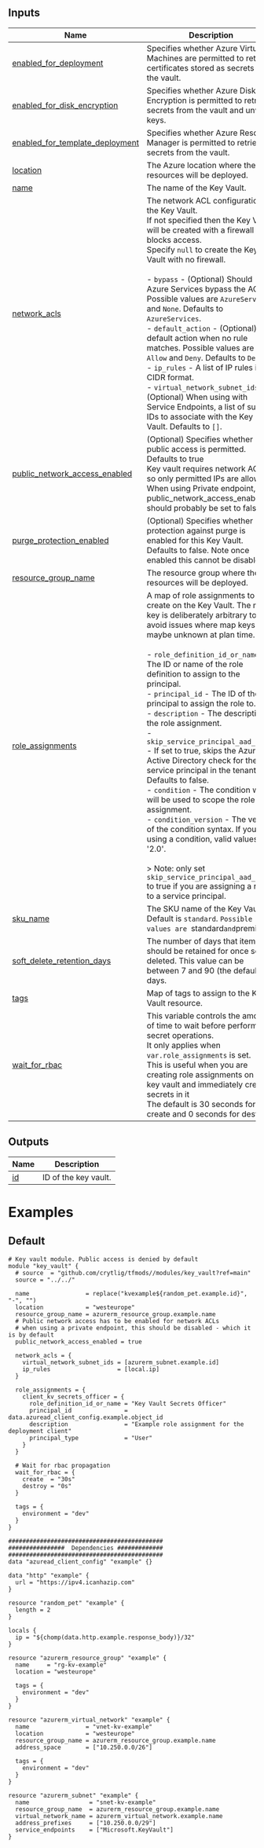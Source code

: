 <!-- BEGIN_TF_DOCS -->



## Inputs

| Name | Description | Type | Default | Required |
|------|-------------|------|---------|:--------:|
| <a name="input_enabled_for_deployment"></a> [enabled\_for\_deployment](#input\_enabled\_for\_deployment) | Specifies whether Azure Virtual Machines are permitted to retrieve certificates stored as secrets from the vault. | `bool` | `false` | no |
| <a name="input_enabled_for_disk_encryption"></a> [enabled\_for\_disk\_encryption](#input\_enabled\_for\_disk\_encryption) | Specifies whether Azure Disk Encryption is permitted to retrieve secrets from the vault and unwrap keys. | `bool` | `false` | no |
| <a name="input_enabled_for_template_deployment"></a> [enabled\_for\_template\_deployment](#input\_enabled\_for\_template\_deployment) | Specifies whether Azure Resource Manager is permitted to retrieve secrets from the vault. | `bool` | `false` | no |
| <a name="input_location"></a> [location](#input\_location) | The Azure location where the resources will be deployed. | `string` | n/a | yes |
| <a name="input_name"></a> [name](#input\_name) | The name of the Key Vault. | `string` | n/a | yes |
| <a name="input_network_acls"></a> [network\_acls](#input\_network\_acls) | The network ACL configuration for the Key Vault.<br>If not specified then the Key Vault will be created with a firewall that blocks access.<br>Specify `null` to create the Key Vault with no firewall.<br><br>- `bypass` - (Optional) Should Azure Services bypass the ACL. Possible values are `AzureServices` and `None`. Defaults to `AzureServices`.<br>- `default_action` - (Optional) The default action when no rule matches. Possible values are `Allow` and `Deny`. Defaults to `Deny`.<br>- `ip_rules` - A list of IP rules in CIDR format.<br>- `virtual_network_subnet_ids` - (Optional) When using with Service Endpoints, a list of subnet IDs to associate with the Key Vault. Defaults to `[]`. | <pre>object({<br>    bypass                     = optional(string, "AzureServices")<br>    default_action             = optional(string, "Deny")<br>    ip_rules                   = list(string)<br>    virtual_network_subnet_ids = optional(list(string), [])<br>  })</pre> | n/a | yes |
| <a name="input_public_network_access_enabled"></a> [public\_network\_access\_enabled](#input\_public\_network\_access\_enabled) | (Optional) Specifies whether public access is permitted. Defaults to true<br>Key vault requires network ACLs so only permitted IPs are allowed.<br>When using Private endpoint, public\_network\_access\_enabled should probably be set to false. | `bool` | `false` | no |
| <a name="input_purge_protection_enabled"></a> [purge\_protection\_enabled](#input\_purge\_protection\_enabled) | (Optional) Specifies whether protection against purge is enabled for this Key Vault. Defaults to false. Note once enabled this cannot be disabled. | `bool` | `false` | no |
| <a name="input_resource_group_name"></a> [resource\_group\_name](#input\_resource\_group\_name) | The resource group where the resources will be deployed. | `string` | n/a | yes |
| <a name="input_role_assignments"></a> [role\_assignments](#input\_role\_assignments) | A map of role assignments to create on the Key Vault. The map key is deliberately arbitrary to avoid issues where map keys maybe unknown at plan time.<br><br>- `role_definition_id_or_name` - The ID or name of the role definition to assign to the principal.<br>- `principal_id` - The ID of the principal to assign the role to.<br>- `description` - The description of the role assignment.<br>- `skip_service_principal_aad_check` - If set to true, skips the Azure Active Directory check for the service principal in the tenant. Defaults to false.<br>- `condition` - The condition which will be used to scope the role assignment.<br>- `condition_version` - The version of the condition syntax. If you are using a condition, valid values are '2.0'.<br><br>> Note: only set `skip_service_principal_aad_check` to true if you are assigning a role to a service principal. | <pre>map(object({<br>    role_definition_id_or_name             = string<br>    principal_id                           = string<br>    description                            = optional(string, null)<br>    skip_service_principal_aad_check       = optional(bool, false)<br>    condition                              = optional(string, null)<br>    condition_version                      = optional(string, null)<br>    delegated_managed_identity_resource_id = optional(string, null)<br>  }))</pre> | `{}` | no |
| <a name="input_sku_name"></a> [sku\_name](#input\_sku\_name) | The SKU name of the Key Vault. Default is `standard`. `Possible values are `standard` and `premium`.` | `string` | `"standard"` | no |
| <a name="input_soft_delete_retention_days"></a> [soft\_delete\_retention\_days](#input\_soft\_delete\_retention\_days) | The number of days that items should be retained for once soft-deleted. This value can be between 7 and 90 (the default) days. | `number` | `null` | no |
| <a name="input_tags"></a> [tags](#input\_tags) | Map of tags to assign to the Key Vault resource. | `map(any)` | n/a | yes |
| <a name="input_wait_for_rbac"></a> [wait\_for\_rbac](#input\_wait\_for\_rbac) | This variable controls the amount of time to wait before performing secret operations.<br>It only applies when `var.role_assignments` is set.<br>This is useful when you are creating role assignments on the key vault and immediately creating secrets in it<br>The default is 30 seconds for create and 0 seconds for destroy. | <pre>object({<br>    create  = optional(string, "30s")<br>    destroy = optional(string, "0s")<br>  })</pre> | `{}` | no |

## Outputs

| Name | Description |
|------|-------------|
| <a name="output_id"></a> [id](#output\_id) | ID of the key vault. |

# Examples

## Default
```hcl
# Key vault module. Public access is denied by default
module "key_vault" {
  # source  = "github.com/crytlig/tfmods//modules/key_vault?ref=main"
  source = "../../"

  name                = replace("kvexample${random_pet.example.id}", "-", "")
  location            = "westeurope"
  resource_group_name = azurerm_resource_group.example.name
  # Public network access has to be enabled for network ACLs
  # when using a private endpoint, this should be disabled - which it is by default
  public_network_access_enabled = true

  network_acls = {
    virtual_network_subnet_ids = [azurerm_subnet.example.id]
    ip_rules                   = [local.ip]
  }

  role_assignments = {
    client_kv_secrets_officer = {
      role_definition_id_or_name = "Key Vault Secrets Officer"
      principal_id               = data.azuread_client_config.example.object_id
      description                = "Example role assignment for the deployment client"
      principal_type             = "User"
    }
  }

  # Wait for rbac propagation
  wait_for_rbac = {
    create  = "30s"
    destroy = "0s"
  }

  tags = {
    environment = "dev"
  }
}

############################################
################  Dependencies #############
############################################
data "azuread_client_config" "example" {}

data "http" "example" {
  url = "https://ipv4.icanhazip.com"
}

resource "random_pet" "example" {
  length = 2
}

locals {
  ip = "${chomp(data.http.example.response_body)}/32"
}

resource "azurerm_resource_group" "example" {
  name     = "rg-kv-example"
  location = "westeurope"

  tags = {
    environment = "dev"
  }
}

resource "azurerm_virtual_network" "example" {
  name                = "vnet-kv-example"
  location            = "westeurope"
  resource_group_name = azurerm_resource_group.example.name
  address_space       = ["10.250.0.0/26"]

  tags = {
    environment = "dev"
  }
}

resource "azurerm_subnet" "example" {
  name                 = "snet-kv-example"
  resource_group_name  = azurerm_resource_group.example.name
  virtual_network_name = azurerm_virtual_network.example.name
  address_prefixes     = ["10.250.0.0/29"]
  service_endpoints    = ["Microsoft.KeyVault"]
}
```
<!-- END_TF_DOCS -->